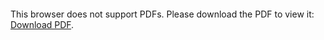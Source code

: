 <object data="christ-in-song/CIS1908pdfs/489.pdf" type="application/pdf" width="100%" height="1024px">
    <embed src="christ-in-song/CIS1908pdfs/489.pdf">
        <p>This browser does not support PDFs. Please download the PDF to view it: <a href="christ-in-song/CIS1908pdfs/489.pdf">Download PDF</a>.</p>
    </embed>
</object>
